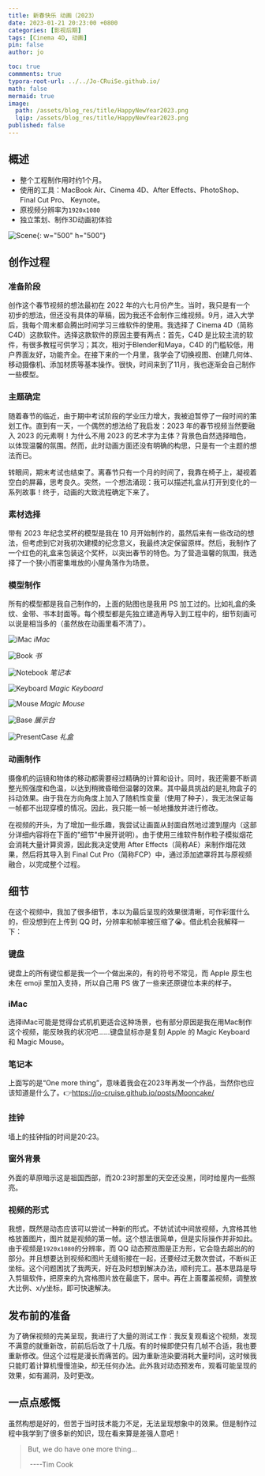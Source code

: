```yaml
---
title: 新春快乐 动画（2023）
date: 2023-01-21 20:23:00 +0800
categories: [影视后期]
tags: [Cinema 4D, 动画]
pin: false
author: jo

toc: true
commments: true
typora-root-url: ../../Jo-CRuiSe.github.io/
math: false
mermaid: true
image:
  path: /assets/blog_res/title/HappyNewYear2023.png
  lqip: /assets/blog_res/title/HappyNewYear2023.png
published: false
---
```


## 概述

- 整个工程制作用时约1个月。
- 使用的工具：MacBook Air、Cinema 4D、After Effects、PhotoShop、Final Cut Pro、 Keynote。
- 原视频分辨率为`1920x1080`
- 独立策划、制作3D动画初体验

![Scene](/assets/blog_res/2023-01-21-HappyNewYear.assets/Scene.png){: w="500" h="500"}

## 创作过程

### 准备阶段

创作这个春节视频的想法最初在 2022 年的六七月份产生。当时，我只是有一个初步的想法，但还没有具体的草稿，因为我还不会制作三维视频。9月，进入大学后，我每个周末都会腾出时间学习三维软件的使用。我选择了 Cinema 4D（简称C4D）这款软件。选择这款软件的原因主要有两点：首先，C4D 是比较主流的软件，有很多教程可供学习；其次，相对于Blender和Maya，C4D 的门槛较低，用户界面友好，功能齐全。在接下来的一个月里，我学会了切换视图、创建几何体、移动摄像机、添加材质等基本操作。很快，时间来到了11月，我也逐渐会自己制作一些模型。

### 主题确定

随着春节的临近，由于期中考试阶段的学业压力增大，我被迫暂停了一段时间的策划工作。直到有一天，一个偶然的想法给了我启发：2023 年的春节视频当然要融入 2023 的元素啊！为什么不用 2023 的艺术字为主体？背景色自然选择暗色，以体现温馨的氛围。然而，此时动画方面还没有明确的构思，只是有一个主题的想法而已。

转眼间，期末考试也结束了。离春节只有一个月的时间了，我靠在椅子上，凝视着空白的屏幕，思考良久。突然，一个想法涌现：我可以描述礼盒从打开到变化的一系列故事！终于，动画的大致流程确定下来了。

### 素材选择

带有 2023 年纪念奖杯的模型是我在 10 月开始制作的，虽然后来有一些改动的想法，但考虑到它对我初次建模的纪念意义，我最终决定保留原样。然后，我制作了一个红色的礼盒来包装这个奖杯，以突出春节的特色。为了营造温馨的氛围，我选择了一个狭小而密集堆放的小屋角落作为场景。

### 模型制作

所有的模型都是我自己制作的，上面的贴图也是我用 PS 加工过的。比如礼盒的条纹、金带、书本封面等。每个模型都是先独立建造再导入到工程中的，细节刻画可以说是相当多的（虽然放在动画里看不清了）。

![iMac](/assets/blog_res/2023-01-21-HappyNewYear.assets/iMac.png)
_iMac_

![Book](/assets/blog_res/2023-01-21-HappyNewYear.assets/Book.png)
_书_

![Notebook](/assets/blog_res/2023-01-21-HappyNewYear.assets/Notebook.png)
_笔记本_

![Keyboard](/assets/blog_res/2023-01-21-HappyNewYear.assets/Keyboard.png)
_Magic Keyboard_

![Mouse](/assets/blog_res/2023-01-21-HappyNewYear.assets/Mouse.png)
_Magic Mouse_

![Base](/assets/blog_res/2023-01-21-HappyNewYear.assets/Base.png)
_展示台_

![PresentCase](/assets/blog_res/2023-01-21-HappyNewYear.assets/PresentCase.png)
_礼盒_

### 动画制作

摄像机的运镜和物体的移动都需要经过精确的计算和设计。同时，我还需要不断调整光照强度和色温，以达到稍微昏暗但温馨的效果。其中最具挑战的是礼物盒子的抖动效果。由于我在方向角度上加入了随机性变量（使用了种子），我无法保证每一帧都不出现穿模的情况。因此，我只能一帧一帧地播放并进行修改。

在视频的开头，为了增加一些乐趣，我尝试让画面从封面自然地过渡到屋内（这部分详细内容将在下面的"细节"中展开说明）。由于使用三维软件制作粒子模拟烟花会消耗大量计算资源，因此我决定使用 After Effects（简称AE）来制作烟花效果，然后将其导入到 Final Cut Pro（简称FCP）中，通过添加遮罩将其与原视频融合，以完成整个过程。

## 细节

在这个视频中，我加了很多细节，本以为最后呈现的效果很清晰，可作彩蛋什么的，但没想到在上传到 QQ 时，分辨率和帧率被压缩了😭。借此机会我解释一下：

### 键盘

键盘上的所有键位都是我一个一个做出来的，有的符号不常见，而 Apple 原生也未在 emoji 里加入支持，所以自己用 PS 做了一些来还原键位本来的样子。

### iMac

选择iMac可能是觉得台式机机更适合这种场景，也有部分原因是我在用Mac制作这个视频，能反映我的状况吧……键盘鼠标亦是复刻 Apple 的 Magic Keyboard 和 Magic Mouse。

### 笔记本

上面写的是“One more thing”，意味着我会在2023年再发一个作品，当然你也应该知道是什么了。👉<https://jo-cruise.github.io/posts/Mooncake/>

### 挂钟

墙上的挂钟指的时间是20:23。

### 窗外背景

外面的草原暗示这是祖国西部，而20:23时那里的天空还没黑，同时给屋内一些照亮。

### 视频的形式

我想，既然是动态应该可以尝试一种新的形式。不妨试试中间放视频，九宫格其他格放置图片，图片就是视频的第一帧。这个想法很简单，但是实际操作并非如此。由于视频是`1920x1080`的分辨率，而 QQ 动态预览图是正方形，它会隐去超出的的部分。并且想要达到视频和图片无缝衔接在一起，还要经过无数次尝试，不断纠正坐标。这个问题困扰了我两天，好在及时想到解决办法，顺利完工。基本思路是导入剪辑软件，把原来的九宫格图片放在最底下，居中。再在上面覆盖视频，调整放大比例、x/y坐标，即可快速解决。

## 发布前的准备

为了确保视频的完美呈现，我进行了大量的测试工作：我反复观看这个视频，发现不满意的就重新改，前前后后改了十几版。有的时候即使只有几帧不合适，我也要重新修改。但这个过程是漫长而痛苦的。因为重新渲染要消耗大量时间，这时候我只能盯着计算机慢慢渲染，却无任何办法。此外我对动态预发布，观看可能呈现的效果，如有漏洞，及时更改。

## 一点点感慨

虽然构想是好的，但苦于当时技术能力不足，无法呈现想象中的效果。但是制作过程中我学到了很多新的知识，现在看来算是差强人意吧！

> But, we do have one more thing...
>
> ​												----Tim Cook

